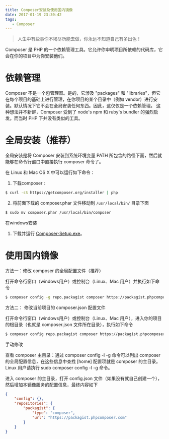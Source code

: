 ```yaml
---
title: Composer安装及使用国内镜像
date: 2017-01-19 23:30:42
tags:
   - Composer
---
```


> 人生中有些事你不竭尽所能去做，你永远不知道自己有多出色！

Composer 是 PHP 的一个依赖管理工具。它允许你申明项目所依赖的代码库，它会在你的项目中为你安装他们。

<!-- more -->

# 依赖管理

Composer 不是一个包管理器。是的，它涉及 "packages" 和 "libraries"，但它在每个项目的基础上进行管理，在你项目的某个目录中（例如 vendor）进行安装。默认情况下它不会在全局安装任何东西。因此，这仅仅是一个依赖管理。
这种想法并不新鲜，Composer 受到了 node's npm 和 ruby's bundler 的强烈启发。而当时 PHP 下并没有类似的工具。

# 全局安装（推荐）

全局安装是将 Composer 安装到系统环境变量 PATH 所包含的路径下面，然后就能够在命令行窗口中直接执行 composer 命令了。

在 Linux 和 Mac OS X 中可以运行如下命令：
1. 下载composer  : 
``` bash
$ curl -sS https://getcomposer.org/installer | php
```

2. 将前面下载的 composer.phar 文件移动到 `/usr/local/bin/` 目录下面
``` bash
$ sudo mv composer.phar /usr/local/bin/composer
```
       
在windows安装
1. 下载并运行 [Composer-Setup.exe](https://getcomposer.org/Composer-Setup.exe)。


# 使用国内镜像

方法一：修改 composer 的全局配置文件（推荐）

打开命令行窗口（windows用户）或控制台（Linux、Mac 用户）并执行如下命令

``` bash
$ composer config -g repo.packagist composer https://packagist.phpcomposer.com
```

方法二： 修改当前项目的 composer.json 配置文件

打开命令行窗口（windows用户）或控制台（Linux、Mac 用户），进入你的项目的根目录（也就是 composer.json 文件所在目录），执行如下命令

``` bash
$ composer config repo.packagist composer https://packagist.phpcomposer.com
```

手动修改

查看 composer 主目录：通过 composer config -l -g 命令可以列出 composer 的全局配置信息，在这些信息中查找 [home] 配置项就是 composer 的主目录。Linux 用户请执行 sudo composer config -l -g 命令。

进入 composer 的主目录，打开 config.json 文件（如果没有就自己创建一个），然后增加本镜像服务的配置信息，最终内容如下

``` json
{
    "config": {},
    "repositories": {
        "packagist": {
            "type": "composer",
            "url": "https://packagist.phpcomposer.com"
        }
    }
}
```